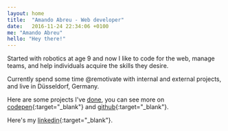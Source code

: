 ```yaml
---
layout: home
title:  "Amando Abreu - Web developer"
date:   2016-11-24 22:34:06 +0100
me: "Amando Abreu"
hello: "Hey there!"
---
```


Started with robotics at age 9 and now I like to code for the web, manage teams, and help individuals acquire the skills they desire.

Currently spend some time @remotivate with internal and external projects, and live in Düsseldorf, Germany.

Here are some projects I've [done](https://amando-abr.eu/did), you can see more on [codepen](http://codepen.io/amando96/){:target="_blank"} and [github](https://github.com/amandoabreu){:target="_blank"}.

Here's my [linkedin](https://www.linkedin.com/in/amandoabreu/){:target="_blank"}.
